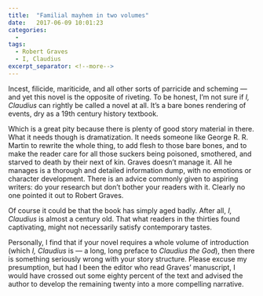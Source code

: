```yaml
---
title:  "Familial mayhem in two volumes"
date:   2017-06-09 10:01:23
categories:
  -
tags:
  - Robert Graves
  - I, Claudius
excerpt_separator: <!--more-->
---
```

Incest, filicide, mariticide, and all other sorts of parricide and scheming — and yet this novel is the opposite of riveting. To be honest, I’m not sure if *I, Claudius* can rightly be called a novel at all. It’s a bare bones rendering of events, dry as a 19th century history textbook.<!--more-->

Which is a great pity because there is plenty of good story material in there. What it needs though is dramatization. It needs someone like George R. R. Martin to rewrite the whole thing, to add flesh to those bare bones, and to make the reader care for all those suckers being poisoned, smothered, and starved to death by their next of kin. Graves doesn’t manage it. All he manages is a thorough and detailed information dump, with no emotions or character development. There is an advice commonly given to aspiring writers: do your research but don’t bother your readers with it. Clearly no one pointed it out to Robert Graves.

Of course it could be that the book has simply aged badly. After all, *I, Claudius* is almost a century old. That what readers in the thirties found captivating, might not necessarily satisfy contemporary tastes.

Personally, I find that if your novel requires a whole volume of introduction (which *I, Claudius* is — a long, long preface to *Claudius the God*), then there is something seriously wrong with your story structure. Please excuse my presumption, but had I been the editor who read Graves’ manuscript, I would have crossed out some eighty percent of the text and advised the author to develop the remaining twenty into a more compelling narrative.
